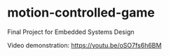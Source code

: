 # motion-controlled-game
Final Project for Embedded Systems Design

Video demonstration: https://youtu.be/oSO7fs6h6BM

